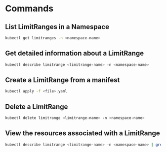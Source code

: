 # Commands

## List LimitRanges in a Namespace

```bash
kubectl get limitranges -n <namespace-name>
```

## Get detailed information about a LimitRange

```bash
kubectl describe limitrange <limitrange-name> -n <namespace-name>
```

## Create a LimitRange from a manifest

```bash
kubectl apply -f <file>.yaml
```

## Delete a LimitRange

```bash
kubectl delete limitrange <limitrange-name> -n <namespace-name>
```

## View the resources associated with a LimitRange

```bash
kubectl describe limitrange <limitrange-name> -n <namespace-name> | grep -A 10 "limits"
```
